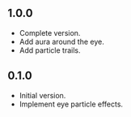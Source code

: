 ## 1.0.0

* Complete version.
* Add aura around the eye.
* Add particle trails.

## 0.1.0

* Initial version.
* Implement eye particle effects.
